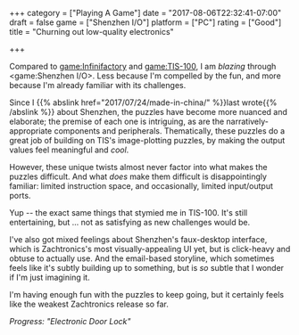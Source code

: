 +++
category = ["Playing A Game"]
date = "2017-08-06T22:32:41-07:00"
draft = false
game = ["Shenzhen I/O"]
platform = ["PC"]
rating = ["Good"]
title = "Churning out low-quality electronics"

+++

Compared to <game:Infinifactory> and <game:TIS-100>, I am <i>blazing</i> through <game:Shenzhen I/O>.  Less because I'm compelled by the fun, and more because I'm already familiar with its challenges.

Since I {{% abslink href="2017/07/24/made-in-china/" %}}last wrote{{% /abslink %}} about Shenzhen, the puzzles have become more nuanced and elaborate; the premise of each one is intriguing, as are the narratively-appropriate components and peripherals.  Thematically, these puzzles do a great job of building on TIS's image-plotting puzzles, by making the output values feel meaningful and <i>cool</i>.

However, these unique twists almost never factor into what makes the puzzles difficult.  And what <i>does</i> make them difficult is disappointingly familiar: limited instruction space, and occasionally, limited input/output ports.

Yup -- the exact same things that stymied me in TIS-100.  It's still entertaining, but ... not as satisfying as new challenges would be.

I've also got mixed feelings about Shenzhen's faux-desktop interface, which is Zachtronics's most visually-appealing UI yet, but is click-heavy and obtuse to actually use.  And the email-based storyline, which sometimes feels like it's subtly building up to something, but is <i>so</i> subtle that I wonder if I'm just imagining it.

I'm having enough fun with the puzzles to keep going, but it certainly feels like the weakest Zachtronics release so far.

<i>Progress: "Electronic Door Lock"</i>
